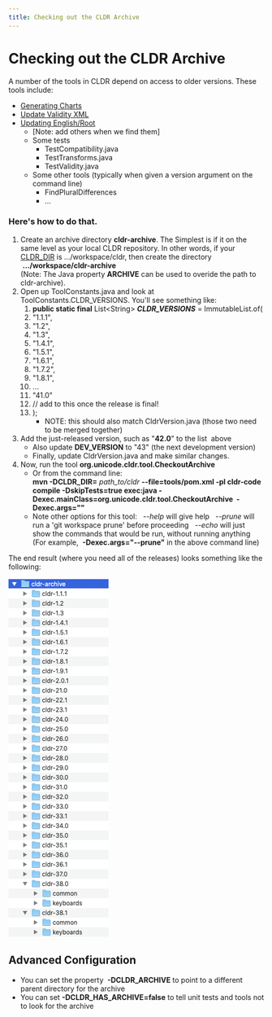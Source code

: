 ```yaml
---
title: Checking out the CLDR Archive
---
```


# Checking out the CLDR Archive

A number of the tools in CLDR depend on access to older versions. These tools include:

- [Generating Charts](https://cldr.unicode.org/development/cldr-big-red-switch/generating-charts)
- [Update Validity XML](https://cldr.unicode.org/development/updating-codes/update-validity-xml)
- [Updating English/Root](https://cldr.unicode.org/development/cldr-development-site/updating-englishroot)
	- \[Note: add others when we find them]
	- Some tests
		- TestCompatibility.java
		- TestTransforms.java
		- TestValidity.java
	- Some other tools (typically when given a version argument on the command line)
		- FindPluralDifferences
		- ...

### Here's how to do that.

1. Create an archive directory **cldr\-archive**. The Simplest is if it on the same level as your local CLDR repository. In other words, if your [CLDR\_DIR](https://cldr.unicode.org/development/cldr-development-site/running-cldr-tools) is .../workspace/cldr, then create the directory  **…/workspace/cldr\-archive** <br>
(Note: The Java property **ARCHIVE** can be used to overide the path to cldr\-archive).
2. Open up ToolConstants.java and look at ToolConstants.CLDR\_VERSIONS. You'll see something like:
	1. **public static final** List\<String\> ***CLDR\_VERSIONS*** \= ImmutableList.of(
	2. "1\.1\.1",
	3. "1\.2",
	4. "1\.3",
	5. "1\.4\.1",
	6. "1\.5\.1",
	7. "1\.6\.1",
	8. "1\.7\.2",
	9. "1\.8\.1",
	10. ...
	11. "41\.0"
	12. // add to this once the release is final!
	13. );
		- NOTE: this should also match CldrVersion.java (those two need to be merged together)
3. Add the just\-released version, such as "**42\.0**" to the list  above
	- Also update **DEV\_VERSION** to "43" (the next development version)
	- Finally, update CldrVersion.java and make similar changes.
4. Now, run the tool **org.unicode.cldr.tool.CheckoutArchive**
	- Or from the command line:<br>
	**mvn \-DCLDR\_DIR\=** *path\_to/cldr* **\-\-file\=tools/pom.xml \-pl cldr\-code compile \-DskipTests\=true exec:java \-Dexec.mainClass\=org.unicode.cldr.tool.CheckoutArchive  \-Dexec.args\=""**
	- Note other options for this tool:
	  *\-\-help* will give help
	  *\-\-prune* will run a 'git workspace prune' before proceeding
	  *\-\-echo* will just show the commands that would be run, without running anything
	(For example,  **\-Dexec.args\="\-\-prune"** in the above command line)

The end result (where you need all of the releases) looks something like the following:

![alt-text](../images/development/creatingTheArchive.png)

## Advanced Configuration

- You can set the property  **\-DCLDR\_ARCHIVE** to point to a different parent directory for the archive
- You can set **\-DCLDR\_HAS\_ARCHIVE\=false** to tell unit tests and tools not to look for the archive

